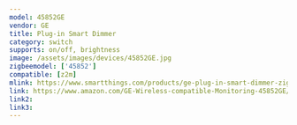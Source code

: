 ```yaml
---
model: 45852GE
vendor: GE
title: Plug-in Smart Dimmer
category: switch
supports: on/off, brightness
image: /assets/images/devices/45852GE.jpg
zigbeemodel: ['45852']
compatible: [z2m]
mlink: https://www.smartthings.com/products/ge-plug-in-smart-dimmer-zigbee
link: https://www.amazon.com/GE-Wireless-compatible-Monitoring-45852GE/dp/B019G6RQCS
link2: 
link3: 
---
```




